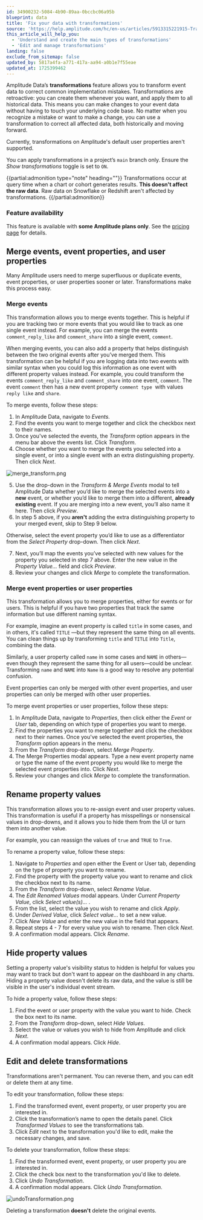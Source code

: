 ```yaml
---
id: 34900232-5084-4b90-89aa-0bccbc06a95b
blueprint: data
title: 'Fix your data with transformations'
source: 'https://help.amplitude.com/hc/en-us/articles/5913315221915-Transformations-Retroactively-modify-your-event-data-structure'
this_article_will_help_you:
  - 'Understand and create the main types of transformations'
  - 'Edit and manage transformations'
landing: false
exclude_from_sitemap: false
updated_by: 5817a4fa-a771-417a-aa94-a0b1e7f55eae
updated_at: 1725399462
---
```

Amplitude Data’s **transformations** feature allows you to transform event data to correct common implementation mistakes. Transformations are retroactive: you can create them whenever you want, and apply them to all historical data. This means you can make changes to your event data without having to touch your underlying code base. No matter when you recognize a mistake or want to make a change, you can use a transformation to correct all affected data, both historically and moving forward.

Currently, transformations on Amplitude's default user properties aren't supported.

You can apply transformations in a project’s `main` branch only. Ensure the *Show transformations* toggle is set to `ON`.

{{partial:admonition type="note" heading=""}}
Transformations occur at query time when a chart or cohort generates results. **This doesn't affect the raw data**. Raw data on Snowflake or Redshift aren't affected by transformations.
{{/partial:admonition}}

### Feature availability

This feature is available with **some Amplitude plans only**. See the [pricing page](https://amplitude.com/pricing) for details.

## Merge events, event properties, and user properties

 Many Amplitude users need to merge superfluous or duplicate events, event properties, or user properties sooner or later. Transformations make this process easy.

### Merge events

This transformation allows you to merge events together. This is helpful if you are tracking two or more events that you would like to track as one single event instead. For example, you can merge the events `comment_reply_like` and `comment_share` into a single event, `comment`.

When merging events, you can also add a property that helps distinguish between the two original events after you’ve merged them. This transformation can be helpful if you are logging data into two events with similar syntax when you could log this information as one event with different property values instead. For example, you could transform the events `comment_reply_like` and `comment_share` into one event, `comment`. The event `comment` then has a new event property `comment type`  with values `reply like` and `share`.

To merge events, follow these steps:

1. In Amplitude Data, navigate to *Events.*
2. Find the events you want to merge together and click the checkbox next to their names.
3. Once you've selected the events, the *Transform* option appears in the menu bar above the events list. Click *Transform*.
4. Choose whether you want to merge the events you selected into a single event, or into a single event with an extra distinguishing property. Then click *Next*.  
  
  ![merge_transform.png](/docs/output/img/data/merge-transform-png.png)

5. Use the drop-down in the *Transform & Merge Events* modal to tell Amplitude Data whether you’d like to merge the selected events into a **new** event, or whether you’d like to merge them into a different, **already** **existing** event. If you are merging into a new event, you’ll also name it here. Then click *Preview*.
6. In step 5 above, if you **aren't** adding the extra distinguishing property to your merged event, skip to Step 9 below.  
  
  Otherwise, select the event property you’d like to use as a differentiator from the *Select Property* drop-down. Then click *Next*.

7. Next, you’ll map the events you’ve selected with new values for the property you selected in step 7 above. Enter the new value in the *Property Value…* field and click *Preview*.
8. Review your changes and click *Merge* to complete the transformation.

### Merge event properties or user properties

This transformation allows you to merge properties, either for events or for users. This is helpful if you have two properties that track the same information but use different naming syntax.

For example, imagine an event property is called `title` in some cases, and in others, it's called `TITLE` —but they represent the same thing on all events. You can clean things up by transforming `title` and `TITLE` into `Title`, combining the data.

Similarly, a user property called `name` in some cases and `NAME` in others—even though they represent the same thing for all users—could be unclear. Transforming `name` and `NAME` into `Name` is a good way to resolve any potential confusion.

Event properties can only be merged with other event properties, and user properties can only be merged with other user properties.

To merge event properties or user properties, follow these steps:

1. In Amplitude Data, navigate to *Properties*, then click either the *Event* or *User* tab, depending on which type of properties you want to merge.
2. Find the properties you want to merge together and click the checkbox next to their names. Once you've selected the event properties, the *Transform* option appears in the menu.
3. From the *Transform* drop-down, select *Merge Property*.
4. The Merge Properties modal appears. Type a new event property name or type the name of the event property you would like to merge the selected event properties into. Click *Next*.
5. Review your changes and click *Merge* to complete the transformation.

## Rename property values

This transformation allows you to re-assign event and user property values. This transformation is useful if a property has misspellings or nonsensical values in drop-downs, and it allows you to hide them from the UI or turn them into another value.

For example, you can reassign the values of `true` and `TRUE` to `True`.

To rename a property value, follow these steps:

1. Navigate to *Properties* and open either the Event or User tab, depending on the type of property you want to rename.
2. Find the property with the property value you want to rename and click the checkbox next to its name.
3. From the *Transform* drop-down, select *Rename Value*.
4. The *Edit Renamed Values* modal appears. Under *Current Property Value*, click *Select value(s)...* .
5. From the list, select the value you wish to rename and click *Apply*.
6. Under *Derived Value*, click *Select value...* to set a new value.
7. Click *New Value* and enter the new value in the field that appears.
8. Repeat steps 4 - 7 for every value you wish to rename. Then click *Next*.
9. A confirmation modal appears. Click *Rename*.

## Hide property values

Setting a property value's visibility status to hidden is helpful for values you may want to track but don't want to appear on the dashboard in any charts. Hiding a property value doesn't delete its raw data, and the value is still be visible in the user's individual event stream.

To hide a property value, follow these steps:

1. Find the event or user property with the value you want to hide. Check the box next to its name.
2. From the *Transform* drop-down, select *Hide Values*.
3. Select the value or values you wish to hide from Amplitude and click *Next*.
4. A confirmation modal appears. Click *Hide*.

## Edit and delete transformations

Transformations aren't permanent. You can reverse them, and you can edit or delete them at any time.

To edit your transformation, follow these steps:

1. Find the transformed event, event property, or user property you are interested in.
2. Click the transformation’s name to open the details panel. Click *Transformed Values* to see the transformations tab.
3. Click *Edit* next to the transformation you'd like to edit, make the necessary changes, and save.

To delete your transformation, follow these steps:

1. Find the transformed event, event property, or user property you are interested in.
2. Click the check box next to the transformation you'd like to delete.
3. Click *Undo Transformation*.
4. A confirmation modal appears. Click *Undo Transformation*.

![undoTransformation.png](/docs/output/img/data/undotransformation-png.png)

Deleting a transformation **doesn't** delete the original events.